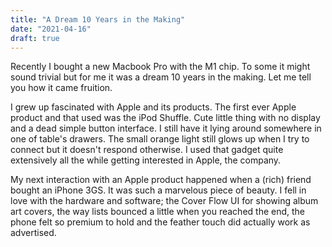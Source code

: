 ```yaml
---
title: "A Dream 10 Years in the Making"
date: "2021-04-16"
draft: true
---
```


Recently I bought a new Macbook Pro with the M1 chip. To some it might sound trivial but for me it was a dream 10 years in the making. Let me tell you how it came fruition.

I grew up fascinated with Apple and its products. The first ever Apple product and that used was the iPod Shuffle. Cute little thing with no display and a dead simple button interface. I still have it lying around somewhere in one of table's drawers. The small orange light still glows up when I try to connect but it doesn't respond otherwise. I used that gadget quite extensively all the while getting interested in Apple, the company.

My next interaction with an Apple product happened when a (rich) friend bought an iPhone 3GS. It was such a marvelous piece of beauty. I fell in love with the hardware and software; the Cover Flow UI for showing album art covers, the way lists bounced a little when you reached the end, the phone felt so premium to hold and the feather touch did actually work as advertised.